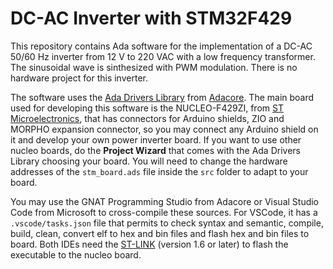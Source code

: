# DC-AC Inverter with STM32F429

This repository contains Ada software for the implementation of a DC-AC 50/60 Hz inverter from 12 V to 220 VAC with a low frequency transformer. The sinusoidal wave is sinthesized with PWM modulation. There is no hardware project for this inverter.

The software uses the [Ada Drivers Library](https://www.github.com/Adacore/Ada_Drivers_Library) from [Adacore](https://www.adacore.com). The main board used for developing this software is the NUCLEO-F429ZI, from [ST Microelectronics](https://www.st.com), that has connectors for Arduino shields, ZIO and MORPHO expansion connector, so you may connect any Arduino shield on it and develop your own power inverter board. If you want to use other nucleo boards, do the **Project Wizard** that comes with the Ada Drivers Library choosing your board. You will need to change the hardware addresses of the `stm_board.ads` file inside the `src` folder to adapt to your board.

You may use the GNAT Programming Studio from Adacore or Visual Studio Code from Microsoft to cross-compile these sources. For VSCode, it has a `.vscode/tasks.json` file that permits to check syntax and semantic, compile, build, clean, convert elf to hex and bin files and flash hex and bin files to board. Both IDEs need the [ST-LINK](https://github.com/stlink-org/stlink) (version 1.6 or later) to flash the executable to the nucleo board.
